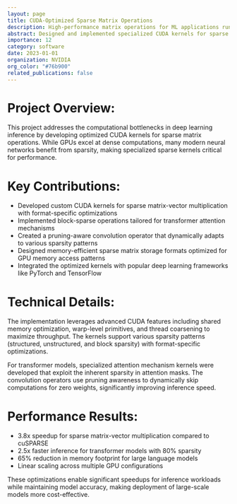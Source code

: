 ```yaml
---
layout: page
title: CUDA-Optimized Sparse Matrix Operations
description: High-performance matrix operations for ML applications running on NVIDIA GPUs
abstract: Designed and implemented specialized CUDA kernels for sparse matrix operations that achieved up to 3.8x speedup over standard libraries. This project focused on optimizing common deep learning operators like sparse matrix-vector multiplication and sparse convolutions, specifically targeting the computational patterns required for transformer-based model inference.
importance: 12
category: software
date: 2023-01-01
organization: NVIDIA
org_color: "#76b900"
related_publications: false
---
```


# Project Overview:

This project addresses the computational bottlenecks in deep learning inference by developing optimized CUDA kernels for sparse matrix operations. While GPUs excel at dense computations, many modern neural networks benefit from sparsity, making specialized sparse kernels critical for performance.

# Key Contributions:

- Developed custom CUDA kernels for sparse matrix-vector multiplication with format-specific optimizations
- Implemented block-sparse operations tailored for transformer attention mechanisms
- Created a pruning-aware convolution operator that dynamically adapts to various sparsity patterns
- Designed memory-efficient sparse matrix storage formats optimized for GPU memory access patterns
- Integrated the optimized kernels with popular deep learning frameworks like PyTorch and TensorFlow

# Technical Details:

The implementation leverages advanced CUDA features including shared memory optimization, warp-level primitives, and thread coarsening to maximize throughput. The kernels support various sparsity patterns (structured, unstructured, and block sparsity) with format-specific optimizations.

For transformer models, specialized attention mechanism kernels were developed that exploit the inherent sparsity in attention masks. The convolution operators use pruning awareness to dynamically skip computations for zero weights, significantly improving inference speed.

# Performance Results:

- 3.8x speedup for sparse matrix-vector multiplication compared to cuSPARSE
- 2.5x faster inference for transformer models with 80% sparsity
- 65% reduction in memory footprint for large language models
- Linear scaling across multiple GPU configurations

These optimizations enable significant speedups for inference workloads while maintaining model accuracy, making deployment of large-scale models more cost-effective.